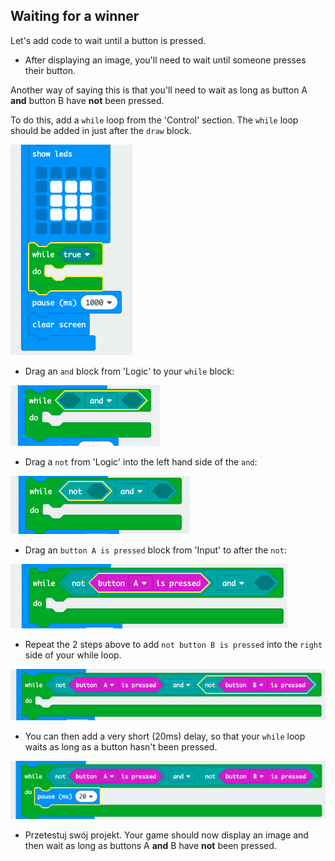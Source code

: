 ## Waiting for a winner

Let's add code to wait until a button is pressed.

+ After displaying an image, you'll need to wait until someone presses their button.

Another way of saying this is that you'll need to wait as long as button A **and** button B have **not** been pressed.

To do this, add a `while` loop from the 'Control' section. The `while` loop should be added in just after the `draw` block.

![zrzut ekranu](images/reaction-while.png)

+ Drag an `and` block from 'Logic' to your `while` block:

![zrzut ekranu](images/reaction-and.png)

+ Drag a `not` from 'Logic' into the left hand side of the `and`:

![zrzut ekranu](images/reaction-not.png)

+ Drag an `button A is pressed` block from 'Input' to after the `not`:

![zrzut ekranu](images/reaction-button-a.png)

+ Repeat the 2 steps above to add `not button B is pressed` into the `right` side of your while loop.

![zrzut ekranu](images/reaction-button-b.png)

+ You can then add a very short (20ms) delay, so that your `while` loop waits as long as a button hasn't been pressed.

![zrzut ekranu](images/reaction-delay.png)

+ Przetestuj swój projekt. Your game should now display an image and then wait as long as buttons A **and** B have **not** been pressed.